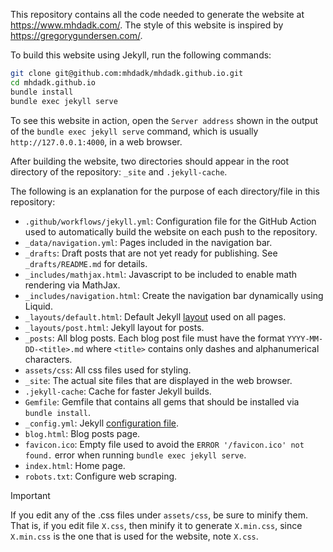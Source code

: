 This repository contains all the code needed to generate the website at https://www.mhdadk.com/. The style of this website is inspired by https://gregorygundersen.com/.

To build this website using Jekyll, run the following commands:
```sh
git clone git@github.com:mhdadk/mhdadk.github.io.git
cd mhdadk.github.io
bundle install
bundle exec jekyll serve
```
To see this website in action, open the `Server address` shown in the output of the
`bundle exec jekyll serve` command, which is usually `http://127.0.0.1:4000`, in a web browser.

After building the website, two directories should appear in the root directory of the
repository: `_site` and `.jekyll-cache`.

The following is an explanation for the purpose of each directory/file in this repository:

* `.github/workflows/jekyll.yml`: Configuration file for the GitHub Action used to
automatically build the website on each push to the repository.
* `_data/navigation.yml`: Pages included in the navigation bar.
* `_drafts`: Draft posts that are not yet ready for publishing. See `_drafts/README.md` for details.
* `_includes/mathjax.html`: Javascript to be included to enable math rendering via MathJax.
* `_includes/navigation.html`: Create the navigation bar dynamically using Liquid.
* `_layouts/default.html`: Default Jekyll [layout](https://jekyllrb.com/docs/step-by-step/04-layouts/) used on all pages.
* `_layouts/post.html`: Jekyll layout for posts.
* `_posts`: All blog posts. Each blog post file must have the format `YYYY-MM-DD-<title>.md` where `<title>` contains only dashes and alphanumerical characters.
* `assets/css`: All css files used for styling.
* `_site`: The actual site files that are displayed in the web browser.
* `.jekyll-cache`: Cache for faster Jekyll builds.
* `Gemfile`: Gemfile that contains all gems that should be installed via `bundle install`.
* `_config.yml`: Jekyll [configuration file](https://jekyllrb.com/docs/configuration/).
* `blog.html`: Blog posts page.
* `favicon.ico`: Empty file used to avoid the `ERROR '/favicon.ico' not found.` error when running `bundle exec jekyll serve`.
* `index.html`: Home page.
* `robots.txt`: Configure web scraping.

> [!IMPORTANT]  
> If you edit any of the .css files under `assets/css`, be sure to minify them. That is,
> if you edit file `X.css`, then minify it to generate `X.min.css`, since `X.min.css` is
> the one that is used for the website, note `X.css`.